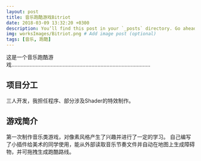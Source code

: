 ```yaml
---
layout: post
title: 音乐跑酷游戏Bitriot
date: 2018-03-09 13:32:20 +0300
description: You’ll find this post in your `_posts` directory. Go ahead and edit it and re-build the site to see your changes. # Add post description (optional)
img: worksImages/Bitriot.png # Add image post (optional)
tags: [音乐, 跑酷]
---
```

这是一个音乐跑酷游戏............................................................................................
## 项目分工
三人开发，我担任程序、部分涉及Shader的特效制作。
## 游戏简介
第一次制作音乐类游戏，对像素风格产生了兴趣并进行了一定的学习。
自己编写了小插件给美术的同学使用，能从外部读取音乐节奏文件并自动在地图上生成障碍物，并可拖拽生成跑酷路线。


